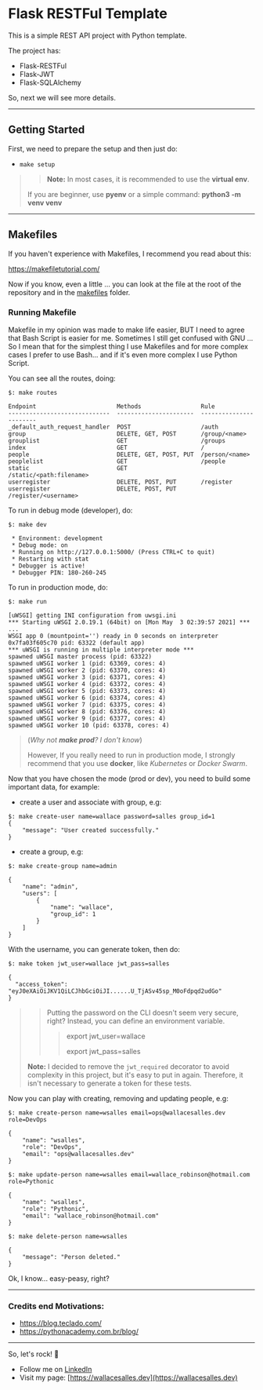 # Flask RESTFul Template
This is a simple REST API project with Python template.

The project has:
- Flask-RESTFul
- Flask-JWT
- Flask-SQLAlchemy

So, next we will see more details.

* * *

## Getting Started

First, we need to prepare the setup and then just do:

- `make setup`
>> **Note:** In most cases, it is recommended to use the **virtual env**.
>
> If you are beginner, use **pyenv** or a simple command: **python3 -m venv venv**

* * *

## Makefiles

If you haven't experience with Makefiles, I recommend you read about this:

https://makefiletutorial.com/

Now if you know, even a little ... you can look at the file at the root of the repository and in the 
[makefiles](/makefiles) folder.

### Running Makefile

Makefile in my opinion was made to make life easier, BUT I need to agree that Bash Script is easier for me.
Sometimes I still get confused with GNU ... So I mean that for the simplest thing I use Makefiles and for more complex 
cases I prefer to use Bash... and if it's even more complex I use Python Script.

You can see all the routes, doing: 
```shell
$: make routes

Endpoint                       Methods                 Rule
-----------------------------  ----------------------  -----------------------
_default_auth_request_handler  POST                    /auth
group                          DELETE, GET, POST       /group/<name>
grouplist                      GET                     /groups
index                          GET                     /
people                         DELETE, GET, POST, PUT  /person/<name>
peoplelist                     GET                     /people
static                         GET                     /static/<path:filename>
userregister                   DELETE, POST, PUT       /register
userregister                   DELETE, POST, PUT       /register/<username>
```

To run in debug mode (developer), do:
```shell
$: make dev

 * Environment: development
 * Debug mode: on
 * Running on http://127.0.0.1:5000/ (Press CTRL+C to quit)
 * Restarting with stat
 * Debugger is active!
 * Debugger PIN: 180-260-245
```


To run in production mode, do:
```shell
$: make run

[uWSGI] getting INI configuration from uwsgi.ini
*** Starting uWSGI 2.0.19.1 (64bit) on [Mon May  3 02:39:57 2021] ***
...
WSGI app 0 (mountpoint='') ready in 0 seconds on interpreter 0x7fa03f605c70 pid: 63322 (default app)
*** uWSGI is running in multiple interpreter mode ***
spawned uWSGI master process (pid: 63322)
spawned uWSGI worker 1 (pid: 63369, cores: 4)
spawned uWSGI worker 2 (pid: 63370, cores: 4)
spawned uWSGI worker 3 (pid: 63371, cores: 4)
spawned uWSGI worker 4 (pid: 63372, cores: 4)
spawned uWSGI worker 5 (pid: 63373, cores: 4)
spawned uWSGI worker 6 (pid: 63374, cores: 4)
spawned uWSGI worker 7 (pid: 63375, cores: 4)
spawned uWSGI worker 8 (pid: 63376, cores: 4)
spawned uWSGI worker 9 (pid: 63377, cores: 4)
spawned uWSGI worker 10 (pid: 63378, cores: 4)
```
> (*Why not **make prod**? I don't know*)
>
> However, If you really need to run in production mode, I strongly recommend that you use **docker**, like
      *Kubernetes* or *Docker Swarm*.
      
Now that you have chosen the mode (prod or dev), you need to build some important data, for example:

- create a user and associate with group, e.g:
```shell
$: make create-user name=wallace password=salles group_id=1
{
    "message": "User created successfully."
}
 ```

- create a group, e.g: 
```shell
$: make create-group name=admin

{
    "name": "admin",
    "users": [
        {
            "name": "wallace",
            "group_id": 1
        }
    ]
}
```

With the username, you can generate token, then do: 
```shell
$: make token jwt_user=wallace jwt_pass=salles

{
  "access_token": "eyJ0eXAiOiJKV1QiLCJhbGciOiJI......U_TjASv45sp_M0oFdpqd2udGo"
}
```
>> Putting the password on the CLI doesn't seem very secure, right?
>> Instead, you can define an environment variable.
>>> export jwt_user=wallace
>>>
>>> export jwt_pass=salles
>
> **Note:** I decided to remove the `jwt_required` decorator to avoid complexity in this project, but it's easy to put
> in again. Therefore, it isn't necessary to generate a token for these tests.


Now you can play with creating, removing and updating people, e.g:
```shell
$: make create-person name=wsalles email=ops@wallacesalles.dev role=DevOps

{
    "name": "wsalles",
    "role": "DevOps",
    "email": "ops@wallacesalles.dev"
}
```

```shell
$: make update-person name=wsalles email=wallace_robinson@hotmail.com role=Pythonic

{
    "name": "wsalles",
    "role": "Pythonic",
    "email": "wallace_robinson@hotmail.com"
}
```

```shell
$: make delete-person name=wsalles

{
    "message": "Person deleted."
}
```
    

Ok, I know... easy-peasy, right?

* * *

### Credits end Motivations:
- https://blog.teclado.com/
- https://pythonacademy.com.br/blog/

* * *

So, let's rock! :rocket:

- Follow me on [LinkedIn](https://linkedin.com/in/wallacesalles)
- Visit my page: [https://wallacesalles.dev](https://wallacesalles.dev)